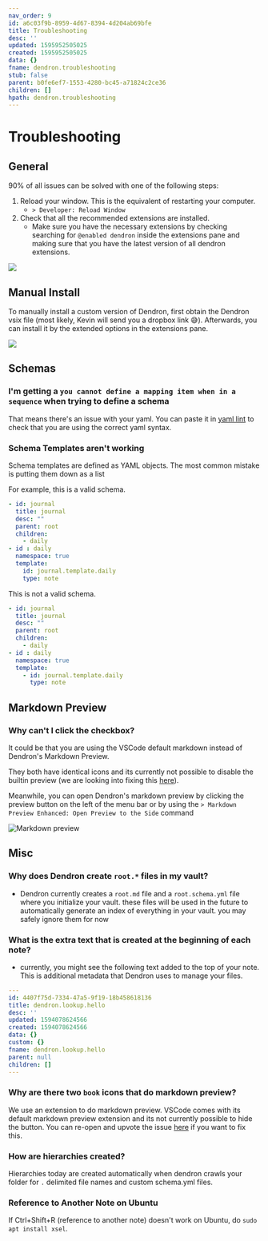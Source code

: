 ```yaml
---
nav_order: 9
id: a6c03f9b-8959-4d67-8394-4d204ab69bfe
title: Troubleshooting
desc: ''
updated: 1595952505025
created: 1595952505025
data: {}
fname: dendron.troubleshooting
stub: false
parent: b0fe6ef7-1553-4280-bc45-a71824c2ce36
children: []
hpath: dendron.troubleshooting
---
```

# Troubleshooting

## General

90% of all issues can be solved with one of the following steps:

1. Reload your window. This is the equivalent of restarting your computer. 
   - `> Developer: Reload Window`
2. Check that all the recommended extensions are installed.
   - Make sure you have the necessary extensions by checking searching for `@enabled dendron` inside the extensions pane and making sure that you have the latest version of all dendron extensions.

![](https://foundation-prod-assetspublic53c57cce-8cpvgjldwysl.s3-us-west-2.amazonaws.com/assets/images/trouble-extensions.jpg)

## Manual Install

To manually install a custom version of Dendron, first obtain the Dendron vsix file (most likely, Kevin will send you a dropbox link 😅). Afterwards, you can install it by the extended options in the extensions pane. 

![](https://foundation-prod-assetspublic53c57cce-8cpvgjldwysl.s3-us-west-2.amazonaws.com/assets/images/trouble.install.gif)

## Schemas

### I'm getting a `you cannot define a mapping item when in a sequence` when trying to define a schema

That means there's an issue with your yaml. You can paste it in [yaml lint](http://www.yamllint.com/) to check that you are using the correct yaml syntax. 

### Schema Templates aren't working

Schema templates are defined as YAML objects. The most common mistake is putting them down as a list

For example, this is a valid schema.

```yml
- id: journal
  title: journal
  desc: ""
  parent: root
  children: 
    - daily
- id : daily
  namespace: true
  template:
    id: journal.template.daily
    type: note
```

This is not a valid schema.

```yml
- id: journal
  title: journal
  desc: ""
  parent: root
  children: 
    - daily
- id : daily
  namespace: true
  template:
    - id: journal.template.daily
      type: note
```

## Markdown Preview

### Why can't I click the checkbox?

It could be that you are using the VSCode default markdown instead of Dendron's Markdown Preview. 

They both have identical icons and its currently not possible to disable the builtin preview (we are looking into fixing this [here](https://github.com/dendronhq/dendron/issues/42)).

Meanwhile, you can open Dendron's markdown preview by clicking the preview button on the left of the menu bar or by using the `> Markdown Preview Enhanced: Open Preview to the Side` command

![Markdown preview](https://foundation-prod-assetspublic53c57cce-8cpvgjldwysl.s3-us-west-2.amazonaws.com/assets/images/trouble-md.png)

## Misc

### Why does Dendron create `root.*` files in my vault?

- Dendron currently creates a `root.md` file and a `root.schema.yml` file where you initialize your vault. these files will be used in the future to automatically generate an index of everything in your vault. you may safely ignore them for now

### What is the extra text that is created at the beginning of each note?

- currently, you might see the following text added to the top of your note. This is additional metadata that Dendron uses to manage your files. 

```yml
---
id: 4407f75d-7334-47a5-9f19-18b458618136
title: dendron.lookup.hello
desc: ''
updated: 1594078624566
created: 1594078624566
data: {}
custom: {}
fname: dendron.lookup.hello
parent: null
children: []
---
```

### Why are there two `book` icons that do markdown preview?

We use an extension to do markdown preview. VSCode comes with its default markdown preview extension and its not currently possible to hide the button. You can re-open and upvote the issue [here](https://github.com/microsoft/vscode/issues/86994) if you want to fix this.

### How are hierarchies created?

Hierarchies today are created automatically when dendron crawls your folder for `.` delimited file names and custom schema.yml files.

### Reference to Another Note on Ubuntu

If Ctrl+Shift+R (reference to another note) doesn't work on Ubuntu, do `sudo apt install xsel`.

